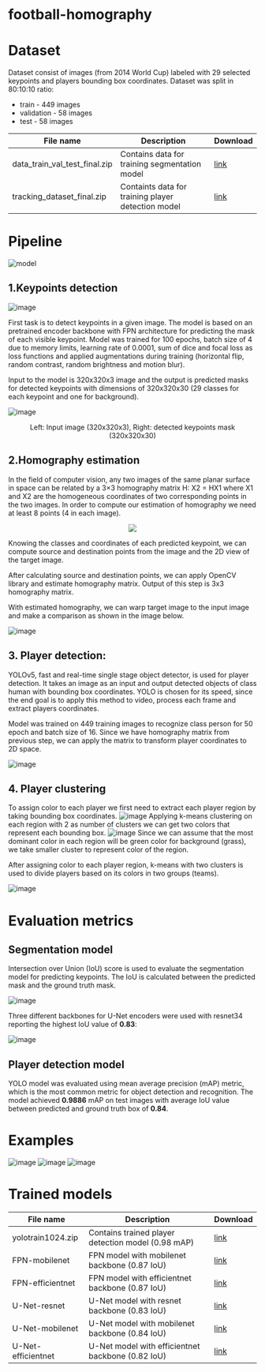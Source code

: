 # football-homography

# Dataset
Dataset consist of images (from 2014 World Cup) labeled with 29 selected keypoints and players bounding box coordinates.
Dataset was split in 80:10:10 ratio:
* train - 449 images
* validation - 58 images
* test - 58 images

|File name|Description|Download|
|---------|---------|----|
|data_train_val_test_final.zip|Contains data for training segmentation model|[link](https://drive.google.com/file/d/1yIpuVm8i6GQjw4AisogOub7lmmU5NGcX/view?usp=sharing)|
|tracking_dataset_final.zip|Containts data for training player detection model|[link](https://drive.google.com/file/d/1RqKGY-ksyZJWMGff3fHhFrlASwCF14_x/view?usp=sharing)|

# Pipeline
![model](https://user-images.githubusercontent.com/42214173/132946696-4144b812-af44-415f-ab2c-cc6859661aa1.png)


## 1.Keypoints detection
![image](https://user-images.githubusercontent.com/42214173/132948015-a3dd09b0-eea6-4e03-946d-30dc7bcb207d.png)

First task is to detect keypoints in a given image. The model is based on an pretrained encoder backbone with FPN architecture for predicting the mask of each visible keypoint. Model was trained for 100 epochs, batch size of 4 due to memory limits, learning rate of 0.0001, sum of dice and focal loss as loss functions and applied augmentations during training (horizontal flip, random contrast, random brightness and motion blur).

Input to the model is 320x320x3 image and the output is predicted masks for detected keypoints with dimensions of 320x320x30 (29 classes for each keypoint and one for background).

![image](https://user-images.githubusercontent.com/42214173/132947725-7fb8361d-3184-4cf9-be0b-4407e1eed702.png)
<p align="center">Left: Input image (320x320x3), Right: detected keypoints mask (320x320x30)</p>

## 2.Homography estimation

In the field of computer vision, any two images of the same planar surface in space can be related by a 3×3 homography matrix H: X2 = HX1 where X1 and X2 are the homogeneous coordinates of two corresponding points in the two images. In order to compute our estimation of homography we need at least 8 points (4 in each image).

<p align="center">
  <img src="https://user-images.githubusercontent.com/42214173/137024863-36089119-a5f0-4a79-b131-1b503583d33e.png" />
</p>

Knowing the classes and coordinates of each predicted keypoint, we can compute source and destination points from the image and the 2D view of the target image.

After calculating source and destination points, we can apply OpenCV library and estimate homography matrix. Output of this step is 3x3 homography matrix.

With estimated homography, we can warp target image to the input image and make a comparison as shown in the image below.

![image](https://user-images.githubusercontent.com/42214173/132947798-ae5c9ecd-a9ae-48f2-b943-b9f73c0794c2.png)

## 3. Player detection:

YOLOv5, fast and real-time single stage object detector, is used for player detection. It takes an image as an input and output detected objects of class human with bounding box coordinates. YOLO is chosen for its speed, since the end goal is to apply this method to video, process each frame and extract players coordinates.

Model was trained on 449 training images to recognize class person for 50 epoch and batch size of 16. Since we have homography matrix from previous step, we can apply the matrix to transform player coordinates to 2D space.

![image](https://user-images.githubusercontent.com/42214173/132947803-2969225d-cbc7-481f-8af5-3ce09c484a77.png)

## 4. Player clustering

To assign color to each player we first need to extract each player region by taking bounding box coordinates.
![image](https://user-images.githubusercontent.com/42214173/132947805-c355f357-dcff-4d9b-8b7b-c584baa49c5b.png)
Applying k-means clustering on each region with 2 as number of clusters we can get two colors that represent each bounding box.
![image](https://user-images.githubusercontent.com/42214173/132947814-e811159d-0dbe-4ffe-813c-9283baceeb44.png)
Since we can assume that the most dominant color in each region will be green color for background (grass), we take smaller cluster to represent color of the region.

After assigning color to each player region, k-means with two clusters is used to divide players based on its colors in two groups (teams).

![image](https://user-images.githubusercontent.com/42214173/132947828-67fb8860-166e-4aa2-ba29-4f0aa1a7a3f1.png)

# Evaluation metrics
## Segmentation model
Intersection over Union (IoU) score is used to evaluate the segmentation model for predicting keypoints. The IoU is calculated between the predicted mask and the ground truth mask. 

![image](https://user-images.githubusercontent.com/42214173/137025069-3f17fd11-3623-4c7e-96bb-a071631d62e1.png)

Three different backbones for U-Net encoders were used with resnet34 reporting the highest IoU value of <b>0.83</b>:

![image](https://user-images.githubusercontent.com/42214173/137025251-6053ce5d-9c1d-49ab-9d52-63c2f9d29e97.png)

## Player detection model
YOLO model was evaluated using mean average precision (mAP) metric, which is the most common metric for object detection and recognition. The model achieved <b>0.9886</b> mAP on test images with average IoU value between predicted and ground truth box of <b>0.84</b>.

# Examples
![image](https://user-images.githubusercontent.com/42214173/132948070-4c0aa90a-454b-446b-a960-1ef2e8f9acc3.png)
![image](https://user-images.githubusercontent.com/42214173/132948072-597cea8a-3e87-455c-918f-2f0582c78923.png)
![image](https://user-images.githubusercontent.com/42214173/132948074-9ae50ac8-3a21-4555-bab1-e8f4cadd51e9.png)

# Trained models
|File name|Description|Download|
|---------|---------|----|
|yolotrain1024.zip|Contains trained player detection model (0.98 mAP)|[link](https://drive.google.com/file/d/12NslLN8Qvz8wG0kDPGKfn6FwMZDuLeJZ/view?usp=sharing)|
|FPN-mobilenet|FPN model with mobilenet backbone (0.87 IoU)|[link](https://drive.google.com/file/d/1ThBu25TCERNx_zUQ4KOSv-9azedPVmuu/view?usp=sharing)|
|FPN-efficientnet|FPN model with efficientnet backbone (0.87 IoU)|[link](https://drive.google.com/file/d/11X6MZgO681BsnNQxOkEBTDM7ogB_iku8/view?usp=sharing)|
|U-Net-resnet|U-Net model with resnet backbone (0.83 IoU)|[link](https://drive.google.com/file/d/12tpw_gWrk2OJ1YxdXbJF2S7CvPLPsFKt/view?usp=sharing)|
|U-Net-mobilenet|U-Net model with mobilenet backbone (0.84 IoU)|[link](https://drive.google.com/file/d/1ANQ1W-F7AOf75olbhYe7NFXE1W3QoAMH/view?usp=sharing)|
|U-Net-efficientnet|U-Net model with efficientnet backbone (0.82 IoU)|[link](https://drive.google.com/file/d/1Mw2lVxPl-CRcwh73fgVKfL6nbc8cUTl0/view?usp=sharing)|
